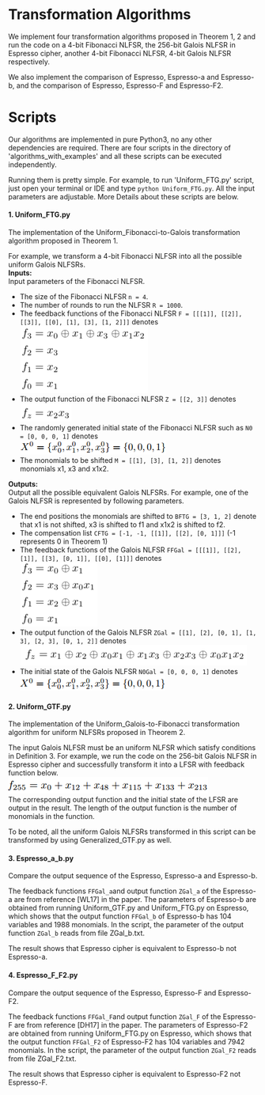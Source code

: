 # Transformation Algorithms
We implement four transformation algorithms proposed in Theorem 1, 2
and run the code on a 4-bit Fibonacci 
NLFSR, the 256-bit Galois NLFSR in Espresso cipher, another 4-bit Fibonacci 
NLFSR, 4-bit Galois NLFSR respectively.

We also implement the comparison of Espresso, Espresso-a and Espresso-b, and the 
comparison of Espresso, Espresso-F and Espresso-F2.

# Scripts
Our algorithms are implemented in pure Python3, no any other
dependencies are required. There are four scripts in the directory
of 'algorithms_with_examples' and all these scripts can be executed independently.

Running them is pretty simple. For example, to run 'Uniform_FTG.py' script, just
open your terminal or IDE and type `python Uniform_FTG.py`. All the input
parameters are adjustable. More Details about these scripts are below.

#### 1. Uniform_FTG.py
The implementation of the Uniform_Fibonacci-to-Galois transformation algorithm
proposed in Theorem 1. <br>

For example, we transform a 4-bit Fibonacci NLFSR into all the possible
uniform Galois NLFSRs. <br>
**Inputs:** <br>
Input parameters of the Fibonacci NLFSR. <br>
* The size of the Fibonacci NLFSR `n = 4`.
* The number of rounds to run the NLFSR `R = 1000`.
* The feedback functions of the Fibonacci NLFSR
`F = [[[1]], [[2]], [[3]], [[0], [1], [3], [1, 2]]]` denotes <br>
![figure](figures/fig_8.png) <br>
* The output function of the Fibonacci NLFSR `Z = [[2, 3]]` denotes <br>
![figure](figures/fig_9.png) <br>
* The randomly generated initial state of the Fibonacci NLFSR such as
`N0 = [0, 0, 0, 1]` denotes <br>
![figure](figures/fig_3.png) <br>
* The monomials to be shifted `M = [[1], [3], [1, 2]]` denotes monomials
x1, x3 and x1x2.

**Outputs:** <br>
Output all the possible equivalent Galois NLFSRs. For example, one of
the Galois NLFSR is represented by following parameters. <br>
* The end positions the monomials are shifted to `BFTG = [3, 1, 2]`
denote that x1 is not shifted, x3 is shifted to f1 and x1x2 is shifted to f2. <br>
* The compensation list `CFTG = [-1, -1, [[1]], [[2], [0, 1]]]` (-1 represents 0 in Theorem 1) <br>
* The feedback functions of the Galois NLFSR
`FFGal = [[[1]], [[2], [1]], [[3], [0, 1]], [[0], [1]]]` denotes <br>
![figure](figures/fig_10.png) <br>
* The output function of the Galois NLFSR `ZGal = [[1], [2], [0, 1], [1, 3], [2, 3], [0, 1, 2]]` denotes <br>
![figure](figures/fig_11.png) <br>
* The initial state of the Galois NLFSR `N0Gal = [0, 0, 0, 1]` denotes <br>
![figure](figures/fig_6.png)

#### 2. Uniform_GTF.py
The implementation of the Uniform_Galois-to-Fibonacci transformation algorithm
for uniform NLFSRs proposed in Theorem 2. <br>

The input Galois NLFSR must be an uniform NLFSR which satisfy conditions
in Definition 3.
For example, we run the code on the 256-bit Galois NLFSR
in Espresso cipher and successfully transform it into a LFSR with feedback
function below. <br>
![figure](figures/fig_7.png) <br>
The corresponding output function and the initial state of the LFSR
are output in the result. The length of the output function is the
number of monomials in the function.  <br>

To be noted, all the uniform Galois NLFSRs transformed in this script
can be transformed by using Generalized_GTF.py as well. <br>
        
#### 3. Espresso_a_b.py
Compare the output sequence of the Espresso, Espresso-a and Espresso-b. <br> 

The feedback functions `FFGal_a`and output function `ZGal_a` of the Espresso-a
are from reference [WL17] in the paper.
The parameters of Espresso-b are obtained from running Uniform_GTF.py and Uniform_FTG.py on
Espresso, which shows that the output function `FFGal_b` of Espresso-b has 104
variables and 1988 monomials. In the script, the parameter of the output
function `ZGal_b` reads from file ZGal_b.txt.<br>

The result shows that Espresso cipher is equivalent to Espresso-b not Espresso-a.<br>

#### 4. Espresso_F_F2.py
Compare the output sequence of the Espresso, Espresso-F and Espresso-F2. <br> 

The feedback functions `FFGal_F`and output function `ZGal_F` of the Espresso-F
are from reference [DH17] in the paper.
The parameters of Espresso-F2 are obtained from running Uniform_FTG.py on
Espresso, which shows that the output function `FFGal_F2` of Espresso-F2 has 104
variables and 7942 monomials. In the script, the parameter of the output
function `ZGal_F2` reads from file ZGal_F2.txt.<br>

The result shows that Espresso cipher is equivalent to Espresso-F2 not Espresso-F.<br>
